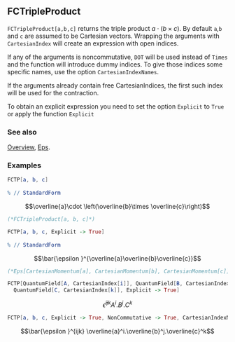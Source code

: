 ## FCTripleProduct

`FCTripleProduct[a,b,c]` returns the triple product $a \cdot (b \times c)$. By default `a`,`b` and `c` are assumed to be Cartesian vectors. Wrapping the arguments with `CartesianIndex` will create an expression with open indices.

If any of the arguments is noncommutative, `DOT` will be used instead of `Times` and the function will introduce dummy indices. To give those indices some specific names, use the option `CartesianIndexNames`.

If the arguments already contain free CartesianIndices, the first such index will be used for the contraction.

To obtain an explicit expression you need to set the option `Explicit` to `True` or apply the function `Explicit`

### See also

[Overview](Extra/FeynCalc.md), [Eps](Eps.md).

### Examples

```mathematica
FCTP[a, b, c] 
 
% // StandardForm
```

$$\overline{a}\cdot \left(\overline{b}\times \overline{c}\right)$$

```mathematica
(*FCTripleProduct[a, b, c]*)
```

```mathematica
FCTP[a, b, c, Explicit -> True] 
 
% // StandardForm
```

$$\bar{\epsilon }^{\overline{a}\overline{b}\overline{c}}$$

```mathematica
(*Eps[CartesianMomentum[a], CartesianMomentum[b], CartesianMomentum[c]]*)
```

```mathematica
FCTP[QuantumField[A, CartesianIndex[i]], QuantumField[B, CartesianIndex[j]], 
  QuantumField[C, CartesianIndex[k]], Explicit -> True]
```

$$\bar{\epsilon }^{ijk} A^i.B^j.C^k$$

```mathematica
FCTP[a, b, c, Explicit -> True, NonCommutative -> True, CartesianIndexNames -> {i, j, k}]
```

$$\bar{\epsilon }^{ijk} \overline{a}^i.\overline{b}^j.\overline{c}^k$$